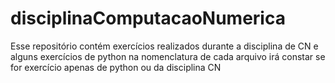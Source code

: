 # disciplinaComputacaoNumerica
Esse repositório contém exercícios realizados durante a disciplina de CN e alguns exercícios de python
na nomenclatura de cada arquivo irá constar se for exercício apenas de python ou da disciplina CN
